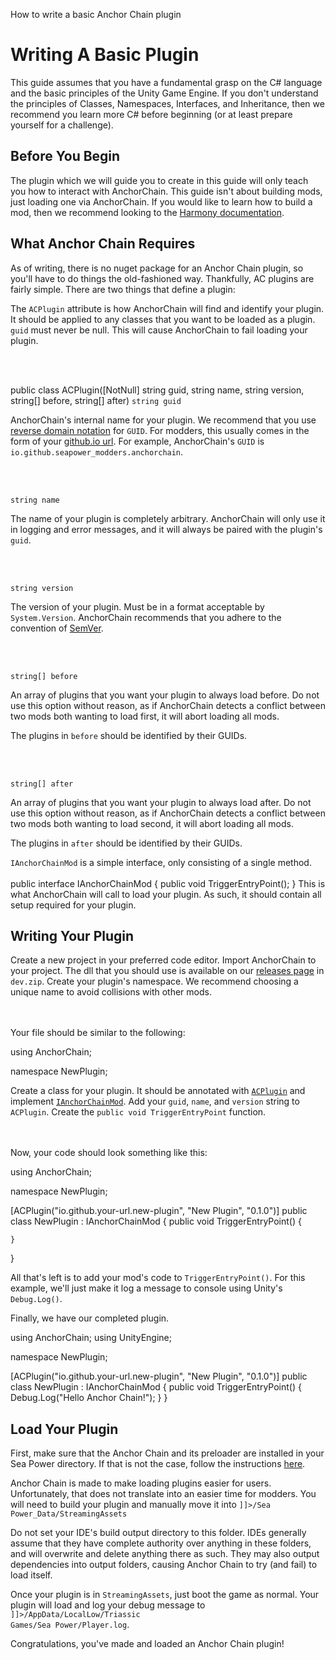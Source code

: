 <link-summary>How to write a basic Anchor Chain plugin</link-summary>

# Writing A Basic Plugin

<note>
This guide assumes that you have a fundamental grasp on the C# language and the basic principles of the Unity Game Engine.
If you don't understand the principles of Classes, Namespaces, Interfaces, and Inheritance, then we recommend you learn more C# before beginning (or at least prepare yourself for a challenge).
</note>

## Before You Begin

The plugin which we will guide you to create in this guide will only teach you how to interact with AnchorChain.
This guide isn't about building mods, just loading one via AnchorChain.
If you would like to learn how to build a mod, then we recommend looking to the 
<a href="https://harmony.pardeike.net/">Harmony documentation</a>.

## What Anchor Chain Requires
As of writing, there is no nuget package for an Anchor Chain plugin, so you'll have to do things the old-fashioned way.
Thankfully, AC plugins are fairly simple.
There are two things that define a plugin:
<tabs>

<tab title="The ACPlugin Attribute" id="ACPlugin">
The <code>ACPlugin</code> <tooltip term="Attribute">attribute</tooltip> is how AnchorChain will find and identify your plugin.
It should be applied to any classes that you want to be loaded as a plugin.
<warning><code>guid</code> must never be null. This will cause AnchorChain to fail loading your plugin.</warning>

<br></br>

<code-block lang="C#">
public class ACPlugin([NotNull] string guid, string name, string version, string[] before, string[] after)
</code-block>

<procedure title="Arguments" collapsible="true" type="choices">


<step>
<code>string guid</code>  

AnchorChain's internal name for your plugin.
We recommend that you use <a href="https://en.wikipedia.org/wiki/Reverse_domain_name_notation">reverse domain notation</a> for <code>GUID</code>.
For modders, this usually comes in the form of your <a href="https://tomcam.github.io/least-github-pages/github-pages-url.html">github.io url</a>.
For example, AnchorChain's <code>GUID</code> is <code>io.github.seapower_modders.anchorchain</code>.
</step>

<br></br>

<step>
<code>string name</code> 

The name of your plugin is completely arbitrary. 
AnchorChain will only use it in logging and error messages, and it will always be paired with the plugin's <code>guid</code>.
</step>

<br></br>

<step>
<code>string version</code> 

The version of your plugin.
Must be in a format acceptable by <code lang="C#">System.Version</code>. 
AnchorChain recommends that you adhere to the convention of <a href="https://semver.org/">SemVer</a>.
</step>

<br></br>

<step>
<code>string[] before</code> 

An array of plugins that you want your plugin to always load before.
Do not use this option without reason, as if AnchorChain detects a conflict between two mods both wanting to load first, it will abort loading all mods.

The plugins in <code>before</code> should be identified by their GUIDs.
</step>

<br></br>

<step>
<code>string[] after</code> 

An array of plugins that you want your plugin to always load after.
Do not use this option without reason, as if AnchorChain detects a conflict between two mods both wanting to load second, it will abort loading all mods.

The plugins in <code>after</code> should be identified by their GUIDs.
</step>

</procedure>
</tab>

<tab title="The IAnchorChainMod Interface" id="IACMod">
<code>IAnchorChainMod</code> is a simple interface, only consisting of a single method.
<br></br>
<code-block lang="C#">
public interface IAnchorChainMod { public void TriggerEntryPoint(); }
</code-block> 

<procedure title="TriggerEntryPoint()" collapsible="true">
This is what AnchorChain will call to load your plugin. As such, it should contain all setup required for your plugin.
</procedure>
</tab>

</tabs>

## Writing Your Plugin

<procedure>
<step>
Create a new project in your preferred code editor.
</step>
<step>
Import AnchorChain to your project. 
The dll that you should use is available on our <a href="https://github.com/SeaPower-Modders/AnchorChain/releases" nullable="true">releases page</a> in <code>dev.zip</code>.
</step>
<step>
Create your plugin's namespace. We recommend choosing a unique name to avoid collisions with other mods.
</step>

<br></br>
Your file should be similar to the following:

<code-block lang="C#">
using AnchorChain;

namespace NewPlugin;
</code-block>

<step>
Create a class for your plugin. It should be annotated with <a href="Writing-A-Basic-Plugin.md#ACPlugin"><code>ACPlugin</code></a> 
and implement <a href="Writing-A-Basic-Plugin.md#IACMod"><code>IAnchorChainMod</code></a>.
</step>
<step>
Add your <code>guid</code>, <code>name</code>, and <code>version</code> string to <code>ACPlugin</code>.
</step>
<step>
Create the <code>public void TriggerEntryPoint</code> function.
</step>

<br></br>
Now, your code should look something like this:

<code-block lang="C#">
using AnchorChain;

namespace NewPlugin;

[ACPlugin("io.github.your-url.new-plugin", "New Plugin", "0.1.0")]
public class NewPlugin : IAnchorChainMod {
    public void TriggerEntryPoint() { 
        
    }
}
</code-block>

<step>
All that's left is to add your mod's code to <code>TriggerEntryPoint()</code>. 
For this example, we'll just make it log a message to console using Unity's <code>Debug.Log()</code>.
</step>

Finally, we have our completed plugin.

<code-block lang="C#">
using AnchorChain;
using UnityEngine;

namespace NewPlugin;

[ACPlugin("io.github.your-url.new-plugin", "New Plugin", "0.1.0")]
public class NewPlugin : IAnchorChainMod {
    public void TriggerEntryPoint() {
        Debug.Log("Hello Anchor Chain!");
    }
}
</code-block>
</procedure>

## Load Your Plugin

First, make sure that the Anchor Chain and its preloader are installed in your Sea Power directory.
If that is not the case, follow the instructions 
<a href="Install-Anchor-Chain.md">here</a>.

Anchor Chain is made to make loading plugins easier for users.
Unfortunately, that does not translate into an easier time for modders.
You will need to build your plugin and manually move it into <code><![CDATA[<Sea Power>]]>/Sea Power_Data/StreamingAssets</code>

<warning>
Do not set your IDE's build output directory to this folder. 
IDEs generally assume that they have complete authority over anything in these folders, and will overwrite and delete anything there as such.
They may also output dependencies into output folders, causing Anchor Chain to try (and fail) to load itself.
</warning>

Once your plugin is in <code>StreamingAssets</code>, just boot the game as normal. 
Your plugin will load and log your debug message to <code><![CDATA[<your user directory>]]>/AppData/LocalLow/Triassic Games/Sea Power/Player.log</code>.

Congratulations, you've made and loaded an Anchor Chain plugin!
